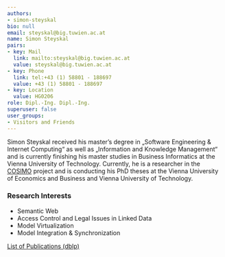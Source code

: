 ```yaml
---
authors:
- simon-steyskal
bio: null
email: steyskal@big.tuwien.ac.at
name: Simon Steyskal
pairs:
- key: Mail
  link: mailto:steyskal@big.tuwien.ac.at
  value: steyskal@big.tuwien.ac.at
- key: Phone
  link: tel:+43 (1) 58801 - 188697
  value: +43 (1) 58801 - 188697
- key: Location
  value: HG0206
role: Dipl.-Ing. Dipl.-Ing.
superuser: false
user_groups:
- Visitors and Friends
---
```


Simon Steyskal received his master’s degree in „Software Engineering &amp; Internet Computing“ as well as „Information and Knowledge Management“ and is currently finishing his master studies in Business Informatics at the Vienna University of Technology. Currently, he is a researcher in the [COSIMO](http://www.big.tuwien.ac.at/projects/30) project and is conducting his PhD theses at the Vienna University of Economics and Business and Vienna University of Technology.

### Research Interests

*   Semantic Web
*   Access Control and Legal Issues in Linked Data
*   Model Virtualization
*   Model Integration &amp; Synchronization

[List of Publications (dblp)](http://www.informatik.uni-trier.de/%7Eley/pers/hd/s/Steyskal:Simon.html)